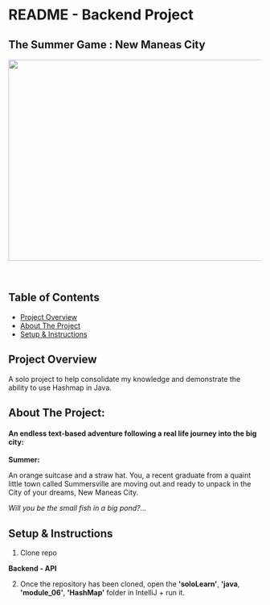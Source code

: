 # README - Backend Project

##  The Summer Game : New Maneas City

<p align="center">
<img src="https://t4.ftcdn.net/jpg/04/69/06/81/360_F_469068148_j2JjB9dHF4UzivT4nvYufPpejOgUK8lf.jpg" align="center" width="800" height="400"/>
</p>

<br>

## Table of Contents
- [Project Overview](#Project-Overview)
- [About The Project](#About-The-Project)
- [Setup & Instructions](#Setup-&-Instructions)
 
## Project Overview
 
A solo project to help consolidate my knowledge and demonstrate the ability to use Hashmap in Java.

## About The Project:
#### An endless text-based adventure following a real life journey into the big city:

<p>

**Summer:**
  
An orange suitcase and a straw hat. You, a recent graduate from a quaint little town called Summersville are moving out and ready to unpack in the City of your dreams, New Maneas City. </p>

*Will you be the small fish in a big pond?...* 

## Setup & Instructions
  
1. Clone repo

**Backend - API**

2. Once the repository has been cloned, open the **'soloLearn'**, **'java**, **'module_06'**, **'HashMap'** folder in IntelliJ + run it.

